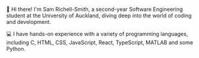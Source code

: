 👋 Hi there! I'm Sam Richell-Smith, a second-year Software Engineering student at the University of Auckland, diving deep into the world of coding and development.

💻 I have hands-on experience with a variety of programming languages, including C, HTML, CSS, JavaScript, React, TypeScript, MATLAB and some Python. 

<!---
samrichell-smith/samrichell-smith is a ✨ special ✨ repository because its `README.md` (this file) appears on your GitHub profile.
You can click the Preview link to take a look at your changes.
--->
